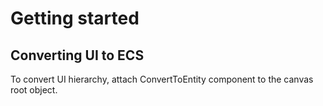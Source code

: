 # Getting started

## Converting UI to ECS

To convert UI hierarchy, attach ConvertToEntity component to the canvas root object.